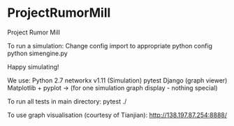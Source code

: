 # ProjectRumorMill
Project Rumor Mill

To run a simulation:
   Change config import to appropriate python config
   python simengine.py

   Happy simulating!

We use:
   Python 2.7
   networkx v1.11 (Simulation)
   pytest
   Django (graph viewer)
   Matplotlib + pyplot
	-> (for one simulation graph display - nothing special)
   
To run all tests in main directory:
   pytest ./

To use graph visualisation (courtesy of Tianjian):
   http://138.197.87.254:8888/
